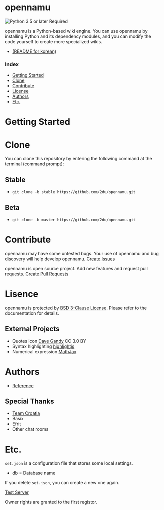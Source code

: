 ﻿opennamu
====
![Python 3.5 or later Required](https://img.shields.io/badge/python-%3E%3D%203.5-blue.svg)

opennamu is a Python-based wiki engine. You can use opennamu by installing Python and its dependency modules, and you can modify the code yourself to create more specialized wikis.

 * [(README for korean)](./readme-ko.md)

### Index
 * [Getting Started](#getting-started)
 * [Clone](#clone)
 * [Contribute](#contribute)
 * [License](#license)
 * [Authors](#authors)
 * [Etc.](#etc.)

# Getting Started

# Clone
You can clone this repository by entering the following command at the terminal (command prompt):
## Stable
 * `git clone -b stable https://github.com/2du/opennamu.git`

## Beta
 * `git clone -b master https://github.com/2du/opennamu.git`

# Contribute
opennamu may have some untested bugs. Your use of opennamu and bug discovery will help develop opennamu.
[Create Issues](https://github.com/2du/opennamu/issues/new)

opennamu is open source project. Add new features and request pull requests. 
[Create Pull Requests](https://github.com/2du/opennamu/compare)

# Lisence
opennamu is protected by [BSD 3-Clause License](./LICNESE). Please refer to the documentation for details.

## External Projects
 * Quotes icon [Dave Gandy](http://www.flaticon.com/free-icon/quote-left_25672) CC 3.0 BY
 * Syntax highlighting [highlightjs](https://highlightjs.org/)
 * Numerical expression [MathJax](https://www.mathjax.org/)

# Authors
 * [Reference](https://github.com/2DU/opennamu/graphs/contributors)

## Special Thanks
 * [Team Croatia](https://github.com/TeamCroatia)
 * Basix
 * Efrit
 * Other chat rooms

# Etc.
`set.json` is a configuration file that stores some local settings.
 * db = Database name

If you delete `set.json`, you can create a new one again.

[Test Server](http://namu.ml/)

Owner rights are granted to the first registor.
